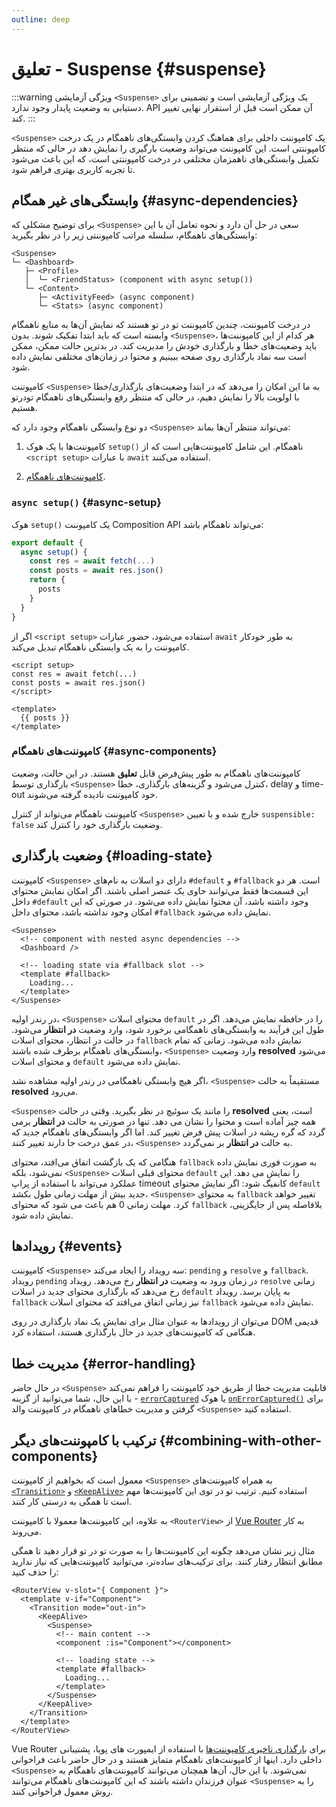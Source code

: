 ```yaml
---
outline: deep
---
```


# تعلیق - Suspense {#suspense}

:::warning ویژگی آزمایشی
`<Suspense>` یک ویژگی آزمایشی است و تضمینی برای دستیابی به وضعیت پایدار وجود ندارد. API آن ممکن است قبل از استقرار نهایی تغییر کند.
:::

`<Suspense>` یک کامپوننت داخلی برای هماهنگ کردن وابستگی‌های ناهمگام در یک درخت کامپوننتی است. این کامپوننت می‌تواند وضعیت بارگیری را نمایش دهد در حالی که منتظر تکمیل وابستگی‌های ناهمزمان مختلفی در درخت کامپوننتی است، که این باعث می‌شود تا تجربه کاربری بهتری فراهم شود.

## وابستگی‌های غیر همگام {#async-dependencies}

برای توضیح مشکلی که `<Suspense>` سعی در حل آن دارد و نحوه تعامل آن با این وابستگی‌های ناهمگام، سلسله مراتب کامپوننتی زیر را در نظر بگیرید:

```
<Suspense>
└─ <Dashboard>
   ├─ <Profile>
   │  └─ <FriendStatus> (component with async setup())
   └─ <Content>
      ├─ <ActivityFeed> (async component)
      └─ <Stats> (async component)
```

در درخت کامپوننت، چندین کامپوننت تو در تو هستند که نمایش آن‌ها به منابع ناهمگام وابسته است که باید ابتدا تفکیک شوند. بدون `<Suspense>`، هر کدام از این کامپوننت‌ها باید وضعیت‌های خطا و بارگذاری خودش را مدیریت کند. در بدترین حالت ممکن، ممکن است سه نماد بارگذاری روی صفحه ببینیم و محتوا در زمان‌های مختلفی نمایش داده شود.

کامپوننت `<Suspense>` به ما این امکان را می‌دهد که در ابتدا وضعیت‌های بارگذاری/خطا با اولویت بالا را نمایش دهیم، در حالی که منتظر رفع وابستگی‌های ناهمگام تودرتو هستیم.

دو نوع وابستگی ناهمگام وجود دارد که `<Suspense>` می‌تواند منتظر آن‌ها بماند:

1. کامپوننت‌ها با یک هوک `setup()‎` ناهمگام. این شامل کامپوننت‌هایی است که از `<script setup>` با عبارات `await` استفاده می‌کنند.

2. [کامپوننت‌های ناهمگام](/guide/components/async).

### `async setup()‎` {#async-setup}

هوک `setup()‎` یک کامپوننت Composition API می‌تواند ناهمگام باشد:

```js
export default {
  async setup() {
    const res = await fetch(...)
    const posts = await res.json()
    return {
      posts
    }
  }
}
```

اگر از `<script setup>` استفاده می‌شود، حضور عبارات `await` به طور خودکار کامپوننت را به یک وابستگی ناهمگام تبدیل می‌کند.

```vue
<script setup>
const res = await fetch(...)
const posts = await res.json()
</script>

<template>
  {{ posts }}
</template>
```

### کامپوننت‌های ناهمگام {#async-components}

کامپوننت‌های ناهمگام به طور پیش‌فرض قابل **تعلیق** هستند. در این حالت، وضعیت بارگذاری توسط `<Suspense>` کنترل می‌شود و گزینه‌های بارگذاری، خطا، delay و time-out خود کامپوننت نادیده گرفته می‌شوند.

کامپوننت ناهمگام می‌تواند از کنترل `<Suspense>` خارج شده و با تعیین `suspensible: false` وضعیت بارگذاری خود را کنترل کند.

## وضعیت بارگذاری {#loading-state}

کامپوننت `<Suspense>` دارای دو اسلات به نام‌های `‎#default` و `‎#fallback` است. هر دو این قسمت‌ها فقط می‌توانند حاوی یک عنصر اصلی باشند. اگر امکان نمایش محتوای داخل `‎#default` وجود داشته باشد، آن محتوا نمایش داده می‌شود. در صورتی که این امکان وجود نداشته باشد، محتوای داخل `‎#fallback` نمایش داده می‌شود.

```vue-html
<Suspense>
  <!-- component with nested async dependencies -->
  <Dashboard />

  <!-- loading state via #fallback slot -->
  <template #fallback>
    Loading...
  </template>
</Suspense>
```

در رندر اولیه، `<Suspense>` محتوای اسلات `default` را در حافظه نمایش می‌دهد. اگر در طول این فرآیند به وابستگی‌های ناهمگامی برخورد شود، وارد وضعیت **در انتظار** می‌شود. در حالت در انتظار، محتوای اسلات `fallback` نمایش داده می‌شود. زمانی که تمام وابستگی‌های ناهمگام برطرف شده باشند، `<Suspense>` وارد وضعیت **resolved** می‌شود و محتوای اسلات `default` نمایش داده می‌شود.

اگر هیچ وابستگی ناهمگامی در رندر اولیه مشاهده نشد، `<Suspense>` مستقیماً به حالت **resolved** می‌رود.

`<Suspense>` را مانند یک سوئیچ در نظر بگیرید. وقتی در حالت **resolved** است، یعنی همه چیز آماده است و محتوا را نشان می دهد. تنها در صورتی به حالت **در انتظار** برمی گردد که گره ریشه در اسلات پیش فرض تغییر کند. اما اگر وابستگی‌های ناهمگام جدید که در عمق درخت جا دارند تغییر کنند، `<Suspense>` به حالت **در انتظار** بر نمی‌گردد.

هنگامی که یک بازگشت اتفاق می‌افتد، محتوای `fallback` به صورت فوری نمایش داده نمی‌شود، بلکه `<Suspense>` محتوای قبلی اسلات `default` را نمایش می دهد. این عملکرد می‌تواند با استفاده از پراپ timeout کانفیگ شود: اگر نمایش محتوای `default` جدید بیش از مهلت زمانی طول بکشد، `<Suspense>` به محتوای `fallback` تغییر خواهد کرد. مهلت زمانی 0 هم باعث می شود که محتوای `fallback` بلافاصله پس از جایگزینی، نمایش داده شود.

## رویدادها {#events}

کامپوننت `<Suspense>` سه رویداد را ایجاد می‌کند: `pending` و `resolve` و `fallback`. رویداد `pending` در زمان ورود به وضعیت **در انتظار** رخ می‌دهد. رویداد `resolve` زمانی رخ می‌دهد که بارگذاری محتوای جدید در اسلات `default` به پایان برسد. رویداد `fallback` نیز زمانی اتفاق می‌افتد که محتوای اسلات   `fallback` نمایش داده می‌شود.

می‌توان از رویدادها به عنوان مثال برای نمایش یک نماد بارگذاری در روی DOM قدیمی هنگامی که کامپوننت‌های جدید در حال بارگذاری هستند، استفاده کرد.

## مدیریت خطا {#error-handling}

در حال حاضر `<Suspense>` قابلیت مدیریت خطا از طریق خود کامپوننت را فراهم نمی‌کند - با این حال، شما می‌توانید از گزینه [`errorCaptured`](/api/options-lifecycle#errorcaptured) یا هوک [`onErrorCaptured()‎`](/api/composition-api-lifecycle#onerrorcaptured) برای گرفتن و مدیریت خطاهای ناهمگام در کامپوننت والد `<Suspense>` استفاده کنید.

## ترکیب با کامپوننت‌های دیگر {#combining-with-other-components}

معمول است که بخواهیم از کامپوننت `<Suspense>` به همراه کامپوننت‌های [`<Transition>`](./transition) و [`<KeepAlive>`](./keep-alive) استفاده کنیم. ترتیب تو در توی این کامپوننت‌ها مهم است تا همگی به درستی کار کنند.

به علاوه، این کامپوننت‌ها معمولا با کامپوننت `<RouterView>` از [Vue Router](https://router.vuejs.org/) به کار می‌روند.

مثال زیر نشان می‌دهد چگونه این کامپوننت‌ها را به صورت تو در تو قرار دهید تا همگی مطابق انتظار رفتار کنند. برای ترکیب‌های ساده‌تر، می‌توانید کامپوننت‌هایی که نیاز ندارید را حذف کنید:

```vue-html
<RouterView v-slot="{ Component }">
  <template v-if="Component">
    <Transition mode="out-in">
      <KeepAlive>
        <Suspense>
          <!-- main content -->
          <component :is="Component"></component>

          <!-- loading state -->
          <template #fallback>
            Loading...
          </template>
        </Suspense>
      </KeepAlive>
    </Transition>
  </template>
</RouterView>
```

Vue Router برای [بارگذاری تاخیری کامپوننت‌ها](https://router.vuejs.org/guide/advanced/lazy-loading.html) با استفاده از ایمپورت های پویا، پشتیبانی داخلی دارد. اینها از کامپوننت‌های ناهمگام متمایز هستند و در حال حاضر باعث فراخوانی `<Suspense>` نمی‌شوند. با این حال، آن‌ها همچنان می‌توانند کامپوننت‌های ناهمگام به عنوان فرزندان داشته باشند که این کامپوننت‌های ناهمگام می‌توانند `<Suspense>` را به روش معمول فراخوانی کنند.
